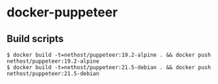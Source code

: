 # docker-puppeteer

## Build scripts

```
$ docker build -t=nethost/puppeteer:19.2-alpine . && docker push nethost/puppeteer:19.2-alpine
$ docker build -t=nethost/puppeteer:21.5-debian . && docker push nethost/puppeteer:21.5-debian
```

